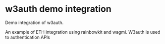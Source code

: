 # w3auth demo integration

Demo integration of w3auth.

An example of ETH integration using rainbowkit and wagmi. W3auth is used to authentication APIs

